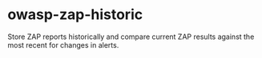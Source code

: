 # owasp-zap-historic
Store ZAP reports historically and compare current ZAP results against the most recent for changes in alerts.
